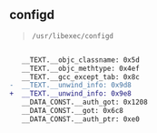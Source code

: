 ## configd

> `/usr/libexec/configd`

```diff

   __TEXT.__objc_classname: 0x5d
   __TEXT.__objc_methtype: 0x4ef
   __TEXT.__gcc_except_tab: 0x8c
-  __TEXT.__unwind_info: 0x9d8
+  __TEXT.__unwind_info: 0x9e8
   __DATA_CONST.__auth_got: 0x1208
   __DATA_CONST.__got: 0x6c8
   __DATA_CONST.__auth_ptr: 0xe0

```
